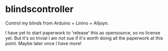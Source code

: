 blindscontroller
================

Control my blinds from Arduino + Linino + Alljoyn.

I have yet to start paperwork to 'release' this as opensource, so no license yet. But it's so trivial I am not sue if it's worth doing all the paperwork at this point. Maybe later once I have more!

